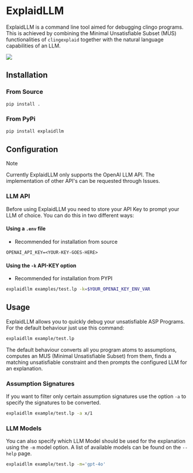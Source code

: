 # ExplaidLLM

ExplaidLLM is a command line tool aimed for debugging clingo programs. This is achieved by combining the Minimal
Unsatisfiable Subset (MUS) functionalities of `clingexplaid` together with the natural language capabilities of an LLM.

![](static/explaid_llm.png)

## Installation

### From Source

```bash
pip install .
```

### From PyPi

```bash
pip install explaidllm
```

## Configuration

> [!NOTE]
> Currently ExplaidLLM only supports the OpenAI LLM API. The implementation of other API's can be requested through Issues.

### LLM API

Before using ExplaidLLM you need to store your API Key to prompt your LLM of choice.
You can do this in two different ways:

#### Using a `.env` file

+ Recommended for installation from source

```.dotenv
OPENAI_API_KEY=<YOUR-KEY-GOES-HERE>
```

#### Using the `-k` API-KEY option

+ Recommended for installation from PYPI

```bash
explaidllm examples/test.lp -k=$YOUR_OPENAI_KEY_ENV_VAR
```

## Usage

ExplaidLLM allows you to quickly debug your unsatisfiable ASP Programs. For the default behaviour just use this command:

```bash
explaidllm example/test.lp
```

The default behaviour converts all you program atoms to assumptions, computes an MUS (Minimal Unsatisfiable Subset) from
them, finds a matching unsatisfiable constraint and then prompts the configured LLM for an explanation.

### Assumption Signatures

If you want to filter only certain assumption signatures use the option `-a` to specify the signatures to be converted.

```bash
explaidllm example/test.lp -a x/1
```

### LLM Models

You can also specify which LLM Model should be used for the explanation using the `-m` model option.
A list of available models can be found on the `--help` page.

```bash
explaidllm example/test.lp -m='gpt-4o'
```
